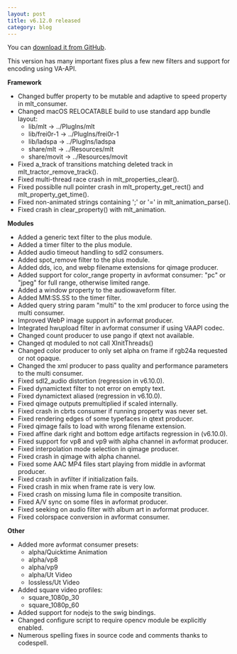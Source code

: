 ```yaml
---
layout: post
title: v6.12.0 released
category: blog
---
```

You can [download it from GitHub](https://github.com/mltframework/mlt/releases/tag/v6.12.0).

This version has many important fixes plus a few new filters and support for
encoding using VA-API.

**Framework**

  * Changed buffer property to be mutable and adaptive to speed property in
    mlt_consumer.
  * Changed macOS RELOCATABLE build to use standard app bundle layout:
    - lib/mlt      -> ../PlugIns/mlt
    - lib/frei0r-1 -> ../PlugIns/frei0r-1
    - lib/ladspa   -> ../PlugIns/ladspa
    - share/mlt    -> ../Resources/mlt
    - share/movit  -> ../Resources/movit
  * Fixed a_track of transitions matching deleted track in
    mlt_tractor_remove_track().
  * Fixed multi-thread race crash in mlt_properties_clear().
  * Fixed possiblle null pointer crash in mlt_property_get_rect() and
    mlt_property_get_time().
  * Fixed non-animated strings containing ';' or '=' in mlt_animation_parse().
  * Fixed crash in clear_property() with mlt_animation.

**Modules**

  * Added a generic text filter to the plus module.
  * Added a timer filter to the plus module.
  * Added audio timeout handling to sdl2 consumers.
  * Added spot_remove filter to the plus module.
  * Added dds, ico, and webp filename extensions for qimage producer.
  * Added support for color_range property in avformat consumer:
    "pc" or "jpeg" for full range, otherwise limited range.
  * Added a window property to the audiowaveform filter.
  * Added MM:SS.SS to the timer filter.
  * Added query string param "multi" to the xml producer to force using the
    multi consumer.
  * Improved WebP image support in avformat producer.
  * Integrated hwupload filter in avformat consumer if using VAAPI codec.
  * Changed count producer to use pango if qtext not available.
  * Changed qt moduled to not call XInitThreads()
  * Changed color producer to only set alpha on frame if rgb24a requested or
    not opaque.
  * Changed the xml producer to pass quality and performance parameters to the
    multi consumer.
  * Fixed sdl2_audio distortion (regression in v6.10.0).
  * Fixed dynamictext filter to not error on empty text.
  * Fixed dynamictext aliased (regression in v6.10.0).
  * Fixed qimage outputs premultiplied if scaled internally.
  * Fixed crash in cbrts consumer if running property was never set.
  * Fixed rendering edges of some typefaces in qtext producer.
  * Fixed qimage fails to load with wrong filename extension.
  * Fixed affine dark right and bottom edge artifacts regression in (v6.10.0).
  * Fixed support for vp8 and vp9 with alpha channel in avformat producer.
  * Fixed interpolation mode selection in qimage producer.
  * Fixed crash in qimage with alpha channel.
  * Fixed some AAC MP4 files start playing from middle in avformat producer.
  * Fixed crash in avfilter if initialization fails.
  * Fixed crash in mix when frame rate is very low.
  * Fixed crash on missing luma file in composite transition.
  * Fixed A/V sync on some files in avformat producer.
  * Fixed seeking on audio filter with album art in avformat producer.
  * Fixed colorspace conversion in avformat consumer.
  
**Other**

  * Added more avformat consumer presets:
    - alpha/Quicktime Animation
    - alpha/vp8
    - alpha/vp9
    - alpha/Ut Video
    - lossless/Ut Video
  * Added square video profiles:
    - square_1080p_30
    - square_1080p_60
  * Added support for nodejs to the swig bindings.
  * Changed configure script to require opencv module be explicitly enabled.
  * Numerous spelling fixes in source code and comments thanks to codespell.
